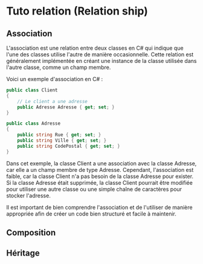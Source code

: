# Tuto relation (Relation ship)

## Association

L'association est une relation entre deux classes en C# qui indique que l'une des classes utilise l'autre de manière occasionnelle. Cette relation est généralement implémentée en créant une instance de la classe utilisée dans l'autre classe, comme un champ membre.

Voici un exemple d'association en C# :

```C#
public class Client
{
    // Le client a une adresse
    public Adresse Adresse { get; set; }
}

public class Adresse
{
    public string Rue { get; set; }
    public string Ville { get; set; }
    public string CodePostal { get; set; }
}
```

Dans cet exemple, la classe Client a une association avec la classe Adresse, car elle a un champ membre de type Adresse. Cependant, l'association est faible, car la classe Client n'a pas besoin de la classe Adresse pour exister. Si la classe Adresse était supprimée, la classe Client pourrait être modifiée pour utiliser une autre classe ou une simple chaîne de caractères pour stocker l'adresse.

Il est important de bien comprendre l'association et de l'utiliser de manière appropriée afin de créer un code bien structuré et facile à maintenir.

## Composition

## Héritage
